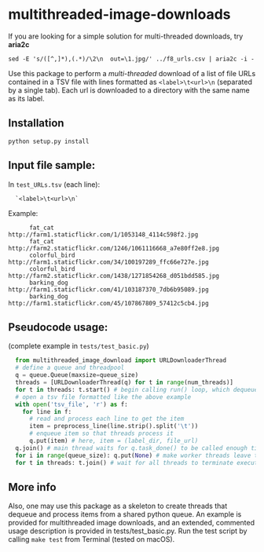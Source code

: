 # multithreaded-image-downloads


If you are looking for a simple solution for multi-threaded downloads, try **aria2c**

```
sed -E 's/([^,]*),(.*)/\2\n  out=\1.jpg/' ../f8_urls.csv | aria2c -i -
```


Use this package to perform a *multi-threaded* download of a list of file URLs contained in a TSV file with lines formatted as
`<label>\t<url>\n` (separated by a single tab). Each url is downloaded to a directory with the same name as its label.

## Installation
`python setup.py install`

## Input file sample:
  In `test_URLs.tsv` (each line):
    
      `<label>\t<url>\n`

Example:
```
      fat_cat         http://farm1.staticflickr.com/1/1053148_4114c598f2.jpg
      fat_cat         http://farm2.staticflickr.com/1246/1061116668_a7e80ff2e8.jpg
      colorful_bird   http://farm1.staticflickr.com/34/100197289_ffc66e727e.jpg
      colorful_bird   http://farm2.staticflickr.com/1438/1271854268_d051bdd585.jpg
      barking_dog     http://farm1.staticflickr.com/41/103187370_7db6b95089.jpg
      barking_dog     http://farm1.staticflickr.com/45/107867809_57412c5cb4.jpg
```
## Pseudocode usage:
(complete example in `tests/test_basic.py`)
```python
  from multithreaded_image_download import URLDownloaderThread
  # define a queue and threadpool
  q = queue.Queue(maxsize=queue_size)
  threads = [URLDownloaderThread(q) for t in range(num_threads)]
  for t in threads: t.start() # begin calling run() loop, which dequeues and processes queue items
  # open a tsv file formatted like the above example
  with open('tsv_file', 'r') as f:
    for line in f:
      # read and process each line to get the item
      item = preprocess_line(line.strip().split('\t'))
      # enqueue item so that threads process it
      q.put(item) # here, item = (label_dir, file_url)
  q.join() # main thread waits for q.task_done() to be called enough times so that all enqueued elements are processed
  for i in range(queue_size): q.put(None) # make worker threads leave the t.run() loop
  for t in threads: t.join() # wait for all threads to terminate execution
  ```
  

## More info
Also, one may use this package as a skeleton to create threads that dequeue and process items from a shared python queue.
An example is provided for multithreaded image downloads, and an extended, commented usage description
is provided in tests/test_basic.py. Run the test script by calling `make test` from Terminal (tested on macOS).
